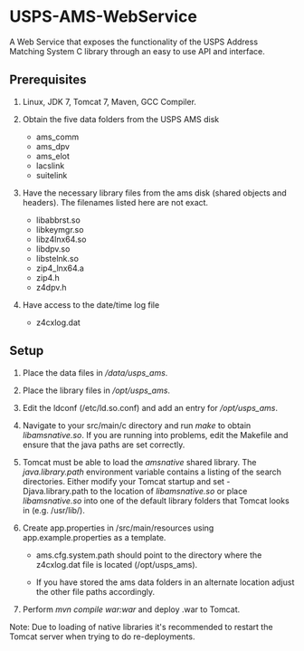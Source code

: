 USPS-AMS-WebService
===================

A Web Service that exposes the functionality of the USPS Address Matching System C library through an easy to use API and interface.

Prerequisites
-------------

1. Linux, JDK 7, Tomcat 7, Maven, GCC Compiler.

1.  Obtain the five data folders from the USPS AMS disk
    * ams_comm
    * ams_dpv
    * ams_elot
    * lacslink
    * suitelink

1. Have the necessary library files from the ams disk (shared objects and headers).
   The filenames listed here are not exact.
    * libabbrst.so
    * libkeymgr.so
    * libz4lnx64.so
    * libdpv.so
    * libstelnk.so
    * zip4_lnx64.a
    * zip4.h
    * z4dpv.h

1. Have access to the date/time log file
    * z4cxlog.dat

Setup
-----

1. Place the data files in */data/usps_ams*.

1. Place the library files in */opt/usps_ams*.

1. Edit the ldconf (/etc/ld.so.conf) and add an entry for */opt/usps_ams*.

1. Navigate to your src/main/c directory and run *make* to obtain *libamsnative.so*. If you
   are running into problems, edit the Makefile and ensure that the java paths are set correctly.

1. Tomcat must be able to load the *amsnative* shared library.
The *java.library.path* environment variable contains a listing of the search directories.
Either modify your Tomcat startup and set -Djava.library.path to the location of *libamsnative.so* or place
*libamsnative.so* into one of the default library folders that Tomcat looks in (e.g. /usr/lib/).

1. Create app.properties in /src/main/resources using app.example.properties as a template.

    * ams.cfg.system.path should point to the directory where the z4cxlog.dat file is located (/opt/usps_ams).

    * If you have stored the ams data folders in an alternate location adjust the other file paths accordingly.

1. Perform *mvn compile war:war* and deploy .war to Tomcat.

Note: Due to loading of native libraries it's recommended to restart the Tomcat server when trying to do re-deployments.